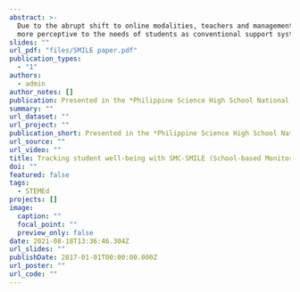 ```yaml
---
abstract: >-
  Due to the abrupt shift to online modalities, teachers and management must be
  more perceptive to the needs of students as conventional support systems are inaccessible online. This paper documents SMC-SMILE (School-based Monitoring of Internal Learning Effects), an action research implemented from January to April 2021. During the program, advisers deployed a short-form survey that measured academic anxiety and noted the perceived subject with most negative feelings during weekly homeroom/SCALE sessions. Weekly reports were forwarded to batch teachers, and monthly institutional reports were prepared for administrators and teachers. While academic anxiety scores did not decrease over time because of the program, several notable findings were generated. Academic anxiety scores increased throughout a quarter, peaking during exam weeks; scores reset after a mental health break at the end of a quarter. Several teachers noted results in weekly reports and altered instructional design or implemented interventions such as batch consultations. The survey and the reports appeared to have served as a reflective tool for teaching. Overall, while the program itself may not have decreased academic anxiety scores on its own, it may prove as a good model for future concerted efforts in improving student well-being within the campus or beyond.
slides: ""
url_pdf: "files/SMILE paper.pdf"
publication_types:
  - "1"
authors:
  - admin
author_notes: []
publication: Presented in the *Philippine Science High School National Teachers Convention 2021*
summary: ""
url_dataset: ""
url_project: ""
publication_short: Presented in the *Philippine Science High School National Teachers Convention 2021*
url_source: ""
url_video: ""
title: Tracking student well-being with SMC-SMILE (School-based Monitoring of Internal Learning Effects)
doi: ""
featured: false
tags:
  - STEMEd
projects: []
image:
  caption: ""
  focal_point: ""
  preview_only: false
date: 2021-08-18T13:36:46.304Z
url_slides: ""
publishDate: 2017-01-01T00:00:00.000Z
url_poster: ""
url_code: ""
---
```

